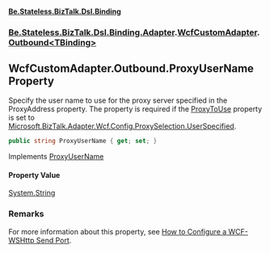 #### [Be.Stateless.BizTalk.Dsl.Binding](README.md 'README')
### [Be.Stateless.BizTalk.Dsl.Binding.Adapter](Be.Stateless.BizTalk.Dsl.Binding.Adapter.md 'Be.Stateless.BizTalk.Dsl.Binding.Adapter').[WcfCustomAdapter](WcfCustomAdapter.md 'Be.Stateless.BizTalk.Dsl.Binding.Adapter.WcfCustomAdapter').[Outbound&lt;TBinding&gt;](WcfCustomAdapter.Outbound_TBinding_.md 'Be.Stateless.BizTalk.Dsl.Binding.Adapter.WcfCustomAdapter.Outbound<TBinding>')

## WcfCustomAdapter.Outbound<TBinding>.ProxyUserName Property

Specify the user name to use for the proxy server specified in the ProxyAddress property. The property is required
if the [ProxyToUse](WcfCustomAdapter.Outbound_TBinding_.ProxyToUse.md 'Be.Stateless.BizTalk.Dsl.Binding.Adapter.WcfCustomAdapter.Outbound<TBinding>.ProxyToUse') property is set to [Microsoft.BizTalk.Adapter.Wcf.Config.ProxySelection.UserSpecified](https://docs.microsoft.com/en-us/dotnet/api/Microsoft.BizTalk.Adapter.Wcf.Config.ProxySelection.UserSpecified 'Microsoft.BizTalk.Adapter.Wcf.Config.ProxySelection.UserSpecified').

```csharp
public string ProxyUserName { get; set; }
```

Implements [ProxyUserName](https://docs.microsoft.com/en-us/dotnet/api/Microsoft.BizTalk.Adapter.Wcf.Config.IAdapterConfigProxySettings.ProxyUserName 'Microsoft.BizTalk.Adapter.Wcf.Config.IAdapterConfigProxySettings.ProxyUserName')

#### Property Value
[System.String](https://docs.microsoft.com/en-us/dotnet/api/System.String 'System.String')

### Remarks
For more information about this property, see [How to Configure a
            WCF-WSHttp Send Port](https://docs.microsoft.com/en-us/biztalk/core/how-to-configure-a-wcf-wshttp-send-port 'https://docs.microsoft.com/en-us/biztalk/core/how-to-configure-a-wcf-wshttp-send-port').